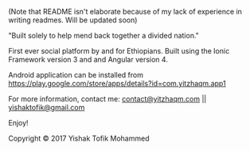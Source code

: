 (Note that README isn't elaborate because of my lack of experience in writing readmes. Will be updated soon)

"Built solely to help mend back together a divided nation."

First ever social platform by and for Ethiopians. Built using the Ionic Framework version 3 and and Angular version 4. 

Android application can be installed from https://play.google.com/store/apps/details?id=com.yitzhaqm.app1

For more information, contact me: contact@yitzhaqm.com || yishaktofik@gmail.com 

Enjoy!


Copyright © 2017 Yishak Tofik Mohammed 
